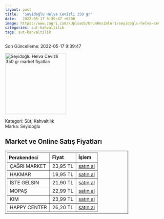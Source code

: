 ```yaml
---
layout: post
title:  "Seyidoğlu Helva Cevizli 350 gr"
date:   2022-05-17 6:39:47 +0300
image: https://www.cagri.com//Uploads/UrunResimleri/seyidoglu-helva-cevizli-350-gr--78dd4.jpg
categories: sut-kahvaltilik
tags: sut-kahvaltilik
---
```


Son Güncelleme: 2022-05-17 9:39:47

<img src="https://www.cagri.com//Uploads/UrunResimleri/seyidoglu-helva-cevizli-350-gr--78dd4.jpg" width="200" alt="Seyidoğlu Helva Cevizli 350 gr market fiyatları" />

Kategori: Süt, Kahvaltılık
<br />
Marka: Seyidoğlu

<h2>Market ve Online Satış Fiyatları</h2>

<table border="1" style="padding: 5px;width:80%;">
  <tr>
    <td style="padding: 5px;"><strong>Perakendeci</strong></td>
    <td><strong>Fiyat</strong></td>
    <td><strong>İşlem</strong></td>
  </tr>
  <tr>
              <td title="Çağrı Market">ÇAĞRI MARKET</td>
              <td>23,95 TL</td>
              <td><a title="Çağrı Market" target="_blank" href="https://www.cagri.com/seyidoglu-helva-cevizli-350-gr-20311">satın al</a></td>
            </tr><tr>
              <td title="Hakmar">HAKMAR</td>
              <td>19,95 TL</td>
              <td><a title="Hakmar" target="_blank" href="https://www.hakmarexpress.com.tr/urun/gida-kahvaltilik-seyidoglu-cevizli-ve-bademli-yaz-helvasi-350-gr-vakumlu-paket">satın al</a></td>
            </tr><tr>
              <td title="İste Gelsin">İSTE GELSIN</td>
              <td>21,90 TL</td>
              <td><a title="İste Gelsin" target="_blank" href="https://www.istegelsin.com/urun/seyidoglu-cevizli-helva-350-gr_SEY10-AD">satın al</a></td>
            </tr><tr>
              <td title="Mopaş">MOPAŞ</td>
              <td>22,99 TL</td>
              <td><a title="Mopaş" target="_blank" href="https://www.mopas.com.tr/seyidoglu-helva-cevizli-350-gr/p/638637">satın al</a></td>
            </tr><tr>
              <td title="Kim">KIM</td>
              <td>23,99 TL</td>
              <td><a title="Kim" target="_blank" href="https://www.kimgeldi.com/seyidoglu-350-gr--cevizli-yaz-helvasi">satın al</a></td>
            </tr><tr>
              <td title="Happy Center">HAPPY CENTER</td>
              <td>26,20 TL</td>
              <td><a title="Happy Center" target="_blank" href="https://www.happycenter.com.tr/Seyidoglu_350_Gr_Cevizli_Helva">satın al</a></td>
            </tr>
</table>
